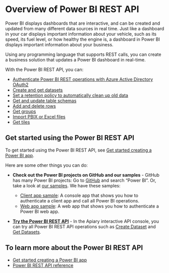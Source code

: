 ﻿<properties
   pageTitle="Overview of Power BI REST API"
   description="Overview of Power BI REST API"
   services="powerbi"
   documentationCenter=""
   authors="dvana"
   manager="mblythe"
   editor=""
   tags=""/>

<tags
   ms.service="powerbi"
   ms.devlang="NA"
   ms.topic="article"
   ms.tgt_pltfrm="NA"
   ms.workload="powerbi"
   ms.date="11/1/2015"
   ms.author="derrickv"/>

# Overview of Power BI REST API

Power BI displays dashboards that are interactive, and can be created and updated from many different data sources in real time. Just like a dashboard in your car displays important information about your vehicle, such as its speed, its fuel level, or how healthy the engine is, a dashboard in Power BI displays important information about your business.

Using any programming language that supports REST calls, you can create a business solution that updates a Power BI dashboard in real-time.

With the Power BI REST API, you can:
-	[Authenticate Power BI REST operations with Azure Active Directory OAuth2](powerbi-developer-authenticate-to-power-bi-service.md)
-	[Create and get datasets](https://msdn.microsoft.com/library/mt203551.aspx)
-	[Set a retention policy to automatically clean up old data](https://msdn.microsoft.com/library/mt186545.aspx)
-	[Get and update table schemas](https://msdn.microsoft.com/library/mt203557.aspx)
-	[Add and delete rows](https://msdn.microsoft.com/library/mt203566.aspx)
- [Get groups](https://msdn.microsoft.com/library/mt243842.aspx)
- [Import PBIX or Excel files](https://msdn.microsoft.com/library/mt243837.aspx)
- [Get tiles](https://msdn.microsoft.com/library/mt465741.aspx)

## Get started using the Power BI REST API

To get started using the Power BI REST API, see
[Get started creating a Power BI app](powerbi-developer-steps-to-create-a-power-bi-app.md).

Here are some other things you can do:

-	**Check out the Power BI projects on GitHub and our samples** - GitHub has many Power BI projects: Go to [GitHub](https://github.com/search?utf8=%E2%9C%93&q=Power+BI) and search “Power BI”. Or, take a look at [our samples](http://go.microsoft.com/fwlink/?LinkId=618971). We have these samples:
	-	[Client app sample](https://msdn.microsoft.com/library/mt186159.aspx): A console app that shows you how to authenticate a client app and call all Power BI operations.
	-	[Web app sample](https://msdn.microsoft.com/library/mt186158.aspx): A web app that shows you how to authenticate a Power BI web app.

-	[**Try the Power BI REST API**](http://docs.powerbi.apiary.io/) -
In the Apiary interactive API console, you can try all Power BI REST API operations such as [Create Dataset](https://msdn.microsoft.com/library/mt203562.aspx) and [Get Datasets](https://msdn.microsoft.com/library/mt203567.aspx).

## To learn more about the Power BI REST API

- [Get started creating a Power BI app](powerbi-developer-steps-to-create-a-power-bi-app.md)
- [Power BI REST API reference](https://msdn.microsoft.com/library/mt147898.aspx)
